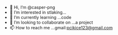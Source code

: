 - 👋 Hi, I’m @casper-png
- 👀 I’m interested in stlaking...
- 🌱 I’m currently learning ...code
- 💞️ I’m looking to collaborate on ...a project
- 📫 How to reach me ...gmail:pcikice123@gmail.com

<!---
casper-png/casper-png is a ✨ special ✨ repository because its `README.md` (this file) appears on your GitHub profile.
You can click the Preview link to take a look at your changes.
--->
